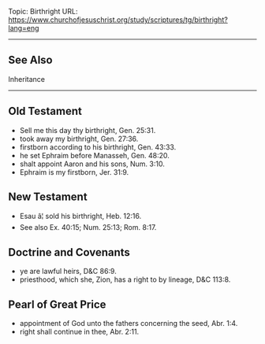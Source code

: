 Topic: Birthright
URL: https://www.churchofjesuschrist.org/study/scriptures/tg/birthright?lang=eng

---

## See Also

Inheritance

---

## Old Testament

- Sell me this day thy birthright, Gen. 25:31.
- took away my birthright, Gen. 27:36.
- firstborn according to his birthright, Gen. 43:33.
- he set Ephraim before Manasseh, Gen. 48:20.
- shalt appoint Aaron and his sons, Num. 3:10.
- Ephraim is my firstborn, Jer. 31:9.

## New Testament

- Esau â¦ sold his birthright, Heb. 12:16.
- See also Ex. 40:15; Num. 25:13; Rom. 8:17.

## Doctrine and Covenants

- ye are lawful heirs, D&C 86:9.
- priesthood, which she, Zion, has a right to by lineage, D&C 113:8.

## Pearl of Great Price

- appointment of God unto the fathers concerning the seed, Abr. 1:4.
- right shall continue in thee, Abr. 2:11.

